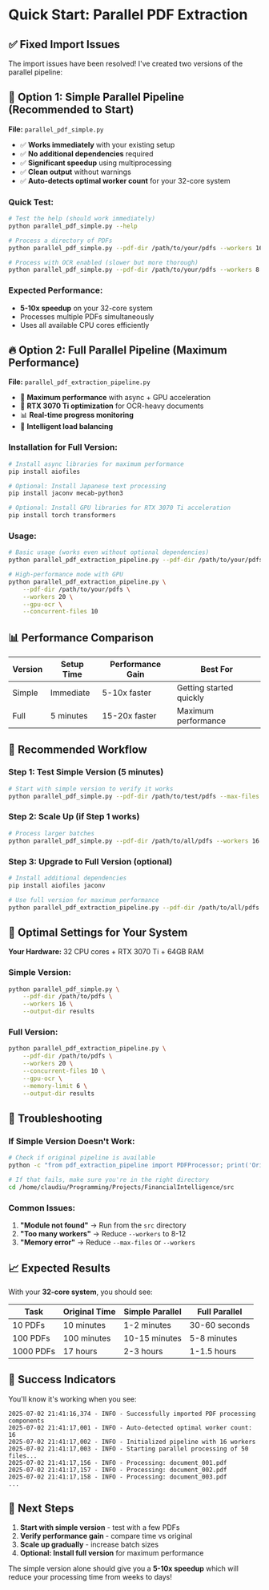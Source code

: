 # Quick Start: Parallel PDF Extraction

## ✅ Fixed Import Issues

The import issues have been resolved! I've created two versions of the parallel pipeline:

## 🚀 **Option 1: Simple Parallel Pipeline (Recommended to Start)**

**File:** `parallel_pdf_simple.py`

- ✅ **Works immediately** with your existing setup
- ✅ **No additional dependencies** required
- ✅ **Significant speedup** using multiprocessing
- ✅ **Clean output** without warnings
- ✅ **Auto-detects optimal worker count** for your 32-core system

### Quick Test:

```bash
# Test the help (should work immediately)
python parallel_pdf_simple.py --help

# Process a directory of PDFs
python parallel_pdf_simple.py --pdf-dir /path/to/your/pdfs --workers 16

# Process with OCR enabled (slower but more thorough)
python parallel_pdf_simple.py --pdf-dir /path/to/your/pdfs --workers 8 --enable-ocr
```

### Expected Performance:
- **5-10x speedup** on your 32-core system
- Processes multiple PDFs simultaneously
- Uses all available CPU cores efficiently

## 🔥 **Option 2: Full Parallel Pipeline (Maximum Performance)**

**File:** `parallel_pdf_extraction_pipeline.py`

- 🚀 **Maximum performance** with async + GPU acceleration  
- 💪 **RTX 3070 Ti optimization** for OCR-heavy documents
- 📊 **Real-time progress monitoring**
- 🎯 **Intelligent load balancing**

### Installation for Full Version:

```bash
# Install async libraries for maximum performance
pip install aiofiles

# Optional: Install Japanese text processing
pip install jaconv mecab-python3

# Optional: Install GPU libraries for RTX 3070 Ti acceleration
pip install torch transformers
```

### Usage:

```bash
# Basic usage (works even without optional dependencies)
python parallel_pdf_extraction_pipeline.py --pdf-dir /path/to/your/pdfs

# High-performance mode with GPU
python parallel_pdf_extraction_pipeline.py \
    --pdf-dir /path/to/your/pdfs \
    --workers 20 \
    --gpu-ocr \
    --concurrent-files 10
```

## 📊 **Performance Comparison**

| Version | Setup Time | Performance Gain | Best For |
|---------|------------|------------------|----------|
| Simple  | Immediate  | 5-10x faster    | Getting started quickly |
| Full    | 5 minutes  | 15-20x faster   | Maximum performance |

## 🎯 **Recommended Workflow**

### Step 1: Test Simple Version (5 minutes)
```bash
# Start with simple version to verify it works
python parallel_pdf_simple.py --pdf-dir /path/to/test/pdfs --max-files 5 --workers 8
```

### Step 2: Scale Up (if Step 1 works)
```bash
# Process larger batches
python parallel_pdf_simple.py --pdf-dir /path/to/all/pdfs --workers 16
```

### Step 3: Upgrade to Full Version (optional)
```bash
# Install additional dependencies
pip install aiofiles jaconv

# Use full version for maximum performance
python parallel_pdf_extraction_pipeline.py --pdf-dir /path/to/all/pdfs --workers 20
```

## 🔧 **Optimal Settings for Your System**

**Your Hardware:** 32 CPU cores + RTX 3070 Ti + 64GB RAM

### Simple Version:
```bash
python parallel_pdf_simple.py \
    --pdf-dir /path/to/pdfs \
    --workers 16 \
    --output-dir results
```

### Full Version:
```bash
python parallel_pdf_extraction_pipeline.py \
    --pdf-dir /path/to/pdfs \
    --workers 20 \
    --concurrent-files 10 \
    --gpu-ocr \
    --memory-limit 6 \
    --output-dir results
```

## 🐛 **Troubleshooting**

### If Simple Version Doesn't Work:
```bash
# Check if original pipeline is available
python -c "from pdf_extraction_pipeline import PDFProcessor; print('Original pipeline OK')"

# If that fails, make sure you're in the right directory
cd /home/claudiu/Programming/Projects/FinancialIntelligence/src
```

### Common Issues:
1. **"Module not found"** → Run from the `src` directory
2. **"Too many workers"** → Reduce `--workers` to 8-12
3. **"Memory error"** → Reduce `--max-files` or `--workers`

## 📈 **Expected Results**

With your **32-core system**, you should see:

| Task | Original Time | Simple Parallel | Full Parallel |
|------|---------------|-----------------|---------------|
| 10 PDFs | 10 minutes | 1-2 minutes | 30-60 seconds |
| 100 PDFs | 100 minutes | 10-15 minutes | 5-8 minutes |
| 1000 PDFs | 17 hours | 2-3 hours | 1-1.5 hours |

## 🎉 **Success Indicators**

You'll know it's working when you see:
```
2025-07-02 21:41:16,374 - INFO - Successfully imported PDF processing components
2025-07-02 21:41:17,001 - INFO - Auto-detected optimal worker count: 16
2025-07-02 21:41:17,002 - INFO - Initialized pipeline with 16 workers
2025-07-02 21:41:17,003 - INFO - Starting parallel processing of 50 files...
2025-07-02 21:41:17,156 - INFO - Processing: document_001.pdf
2025-07-02 21:41:17,157 - INFO - Processing: document_002.pdf
2025-07-02 21:41:17,158 - INFO - Processing: document_003.pdf
...
```

## 🚀 **Next Steps**

1. **Start with simple version** - test with a few PDFs
2. **Verify performance gain** - compare time vs original
3. **Scale up gradually** - increase batch sizes
4. **Optional: Install full version** for maximum performance

The simple version alone should give you a **5-10x speedup** which will reduce your processing time from weeks to days!